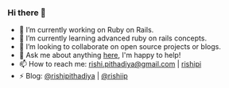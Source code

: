 ### Hi there 👋

- 🔭 I’m currently working on Ruby on Rails.
- 🌱 I’m currently learning advanced ruby on rails concepts.
- 👯 I’m looking to collaborate on open source projects or blogs.
- 💬 Ask me about anything [here](https://github.com/rishiip/ama), I'm happy to help!
- 📫 How to reach me: rishi.pithadiya@gmail.com | [rishipi](https://twitter.com/rishipi)
- ⚡ Blog: [@rishipithadiya](https://medium.com/@rishipithadiya/) | [@rishiip](https://dev.to/rishiip/)

